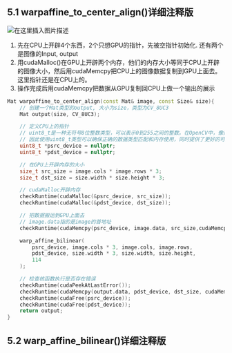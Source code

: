 ## 5.1 **warpaffine_to_center_align()详细注释版**
![在这里插入图片描述](https://img-blog.csdnimg.cn/78757ec84cba4aa9a85a01e87885c418.png)

1. 先在CPU上开辟4个东西，2个只想GPU的指针，先被空指针初始化. 还有两个是图像的Input, output 
2. 用cudaMalloc()在GPU上开辟两个内存，他们的内存大小等同于CPU上开辟的图像大小，然后用cudaMemcpy把CPU上的图像数据复制到GPU上面去。这里指针还是在CPU上的。
3. 操作完成后用cudaMemcpy把数据从GPU复制回CPU上做一个输出的展示
```cpp
Mat warpaffine_to_center_align(const Mat& image, const Size& size){
    // 创建一个Mat类型的output, 大小为size，类型为CV_8UC3
    Mat output(size, CV_8UC3);

    // 定义CPU上的指针
    // uint8_t是一种无符号8位整数类型，可以表示0到255之间的整数。在OpenCV中，像素值通常以8位无符号整数类型存储，
    // 因此使用uint8_t类型可以确保正确的数据类型匹配和内存使用，同时提供了更好的可读性
    uint8_t *psrc_device = nullptr;
    uint8_t *pdst_device = nullptr;

    // 在GPU上开辟内存的大小
    size_t src_size = image.cols * image.rows * 3;
    size_t dst_size = size.width * size.height * 3; 

    // cudaMalloc开辟内存
    checkRuntime(cudaMalloc(&psrc_device, src_size));
    checkRuntime(cudaMalloc(&pdst_device, dst_size));

    // 把数据搬运到GPU上面去
    // image.data指的是image的首地址
    checkRuntime(cudaMemcpy(psrc_device, image.data, src_size,cudaMemcpyHostToDevice));

    warp_affine_bilinear(
        psrc_device, image.cols * 3, image.cols, image.rows,
        pdst_device, size.width * 3, size.width, size.height,
        114
    );

    // 检查核函数执行是否存在错误
    checkRuntime(cudaPeekAtLastError());
    checkRuntime(cudaMemcpy(output.data, pdst_device, dst_size, cudaMemcpyDeviceToHost));
    checkRuntime(cudaFree(psrc_device));
    checkRuntime(cudaFree(pdst_device));
    return output;
}
```

## 5.2 warp_affine_bilinear()详细注释版

